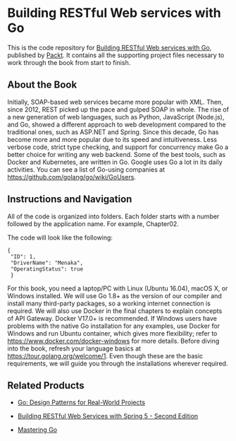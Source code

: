 # Building RESTful Web services with Go
This is the code repository for [Building RESTful Web services with Go](https://www.packtpub.com/application-development/building-restful-web-services-go?utm_source=github&utm_medium=repository&utm_campaign=9781788294287), published by [Packt](https://www.packtpub.com/?utm_source=github). It contains all the supporting project files necessary to work through the book from start to finish.
## About the Book
Initially, SOAP-based web services became more popular with XML. Then, since 2012,
REST picked up the pace and gulped SOAP in whole. The rise of a new generation of web
languages, such as Python, JavaScript (Node.js), and Go, showed a different approach to
web development compared to the traditional ones, such as ASP.NET and Spring. Since this
decade, Go has become more and more popular due to its speed and intuitiveness. Less
verbose code, strict type checking, and support for concurrency make Go a better choice for
writing any web backend. Some of the best tools, such as Docker and Kubernetes, are
written in Go. Google uses Go a lot in its daily activities. You can see a list of Go-using
companies at https://github.com/golang/go/wiki/GoUsers.
## Instructions and Navigation
All of the code is organized into folders. Each folder starts with a number followed by the application name. For example, Chapter02.



The code will look like the following:
```
{
 "ID": 1,
 "DriverName": "Menaka",
 "OperatingStatus": true
 }
```

For this book, you need a laptop/PC with Linux (Ubuntu 16.04), macOS X, or Windows
installed. We will use Go 1.8+ as the version of our compiler and install many third-party
packages, so a working internet connection is required.
We will also use Docker in the final chapters to explain concepts of API Gateway. Docker
V17.0+ is recommended. If Windows users have problems with the native Go installation
for any examples, use Docker for Windows and run Ubuntu container, which gives more
flexibility; refer to https://www.docker.com/docker-windows for more details.
Before diving into the book, refresh your language basics at https://tour.golang.org/welcome/1.
Even though these are the basic requirements, we will guide you through the installations
wherever required.

## Related Products
* [Go: Design Patterns for Real-World Projects](https://www.packtpub.com/application-development/go-design-patterns-real-world-projects?utm_source=github&utm_medium=repository&utm_campaign=9781788390552)

* [Building RESTful Web Services with Spring 5 - Second Edition](https://www.packtpub.com/application-development/building-restful-web-services-spring-5-second-edition?utm_source=github&utm_medium=repository&utm_campaign=9781788475891)

* [Mastering Go](https://www.packtpub.com/networking-and-servers/mastering-go?utm_source=github&utm_medium=repository&utm_campaign=9781788626545)
